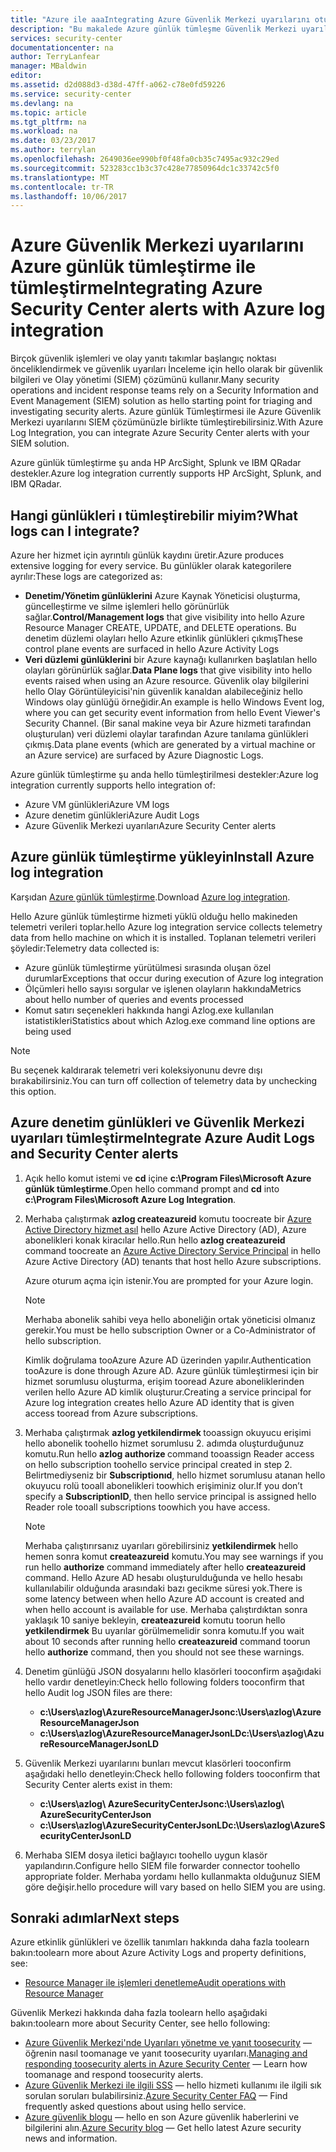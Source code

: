 ```yaml
---
title: "Azure ile aaaIntegrating Azure Güvenlik Merkezi uyarılarını oturum tümleştirme | Microsoft Docs"
description: "Bu makalede Azure günlük tümleşme Güvenlik Merkezi uyarılarını tümleştirme ile çalışmaya başlamanıza yardımcı olur."
services: security-center
documentationcenter: na
author: TerryLanfear
manager: MBaldwin
editor: 
ms.assetid: d2d088d3-d38d-47ff-a062-c78e0fd59226
ms.service: security-center
ms.devlang: na
ms.topic: article
ms.tgt_pltfrm: na
ms.workload: na
ms.date: 03/23/2017
ms.author: terrylan
ms.openlocfilehash: 2649036ee990bf0f48fa0cb35c7495ac932c29ed
ms.sourcegitcommit: 523283cc1b3c37c428e77850964dc1c33742c5f0
ms.translationtype: MT
ms.contentlocale: tr-TR
ms.lasthandoff: 10/06/2017
---
```

# <a name="integrating-azure-security-center-alerts-with-azure-log-integration"></a><span data-ttu-id="ac1b1-103">Azure Güvenlik Merkezi uyarılarını Azure günlük tümleştirme ile tümleştirme</span><span class="sxs-lookup"><span data-stu-id="ac1b1-103">Integrating Azure Security Center alerts with Azure log integration</span></span>
<span data-ttu-id="ac1b1-104">Birçok güvenlik işlemleri ve olay yanıtı takımlar başlangıç noktası önceliklendirmek ve güvenlik uyarıları İnceleme için hello olarak bir güvenlik bilgileri ve Olay yönetimi (SIEM) çözümünü kullanır.</span><span class="sxs-lookup"><span data-stu-id="ac1b1-104">Many security operations and incident response teams rely on a Security Information and Event Management (SIEM) solution as hello starting point for triaging and investigating security alerts.</span></span> <span data-ttu-id="ac1b1-105">Azure günlük Tümleştirmesi ile Azure Güvenlik Merkezi uyarılarını SIEM çözümünüzle birlikte tümleştirebilirsiniz.</span><span class="sxs-lookup"><span data-stu-id="ac1b1-105">With Azure Log Integration, you can integrate Azure Security Center alerts with your SIEM solution.</span></span>

<span data-ttu-id="ac1b1-106">Azure günlük tümleştirme şu anda HP ArcSight, Splunk ve IBM QRadar destekler.</span><span class="sxs-lookup"><span data-stu-id="ac1b1-106">Azure log integration currently supports HP ArcSight, Splunk, and IBM QRadar.</span></span>

## <a name="what-logs-can-i-integrate"></a><span data-ttu-id="ac1b1-107">Hangi günlükleri ı tümleştirebilir miyim?</span><span class="sxs-lookup"><span data-stu-id="ac1b1-107">What logs can I integrate?</span></span>
<span data-ttu-id="ac1b1-108">Azure her hizmet için ayrıntılı günlük kaydını üretir.</span><span class="sxs-lookup"><span data-stu-id="ac1b1-108">Azure produces extensive logging for every service.</span></span> <span data-ttu-id="ac1b1-109">Bu günlükler olarak kategorilere ayrılır:</span><span class="sxs-lookup"><span data-stu-id="ac1b1-109">These logs are categorized as:</span></span>

* <span data-ttu-id="ac1b1-110">**Denetim/Yönetim günlüklerini** Azure Kaynak Yöneticisi oluşturma, güncelleştirme ve silme işlemleri hello görünürlük sağlar.</span><span class="sxs-lookup"><span data-stu-id="ac1b1-110">**Control/Management logs** that give visibility into hello Azure Resource Manager CREATE, UPDATE, and DELETE operations.</span></span> <span data-ttu-id="ac1b1-111">Bu denetim düzlemi olayları hello Azure etkinlik günlükleri çıkmış</span><span class="sxs-lookup"><span data-stu-id="ac1b1-111">These control plane events are surfaced in hello Azure Activity Logs</span></span>
* <span data-ttu-id="ac1b1-112">**Veri düzlemi günlüklerini** bir Azure kaynağı kullanırken başlatılan hello olayları görünürlük sağlar.</span><span class="sxs-lookup"><span data-stu-id="ac1b1-112">**Data Plane logs** that give visibility into hello events raised when using an Azure resource.</span></span> <span data-ttu-id="ac1b1-113">Güvenlik olay bilgilerini hello Olay Görüntüleyicisi'nin güvenlik kanaldan alabileceğiniz hello Windows olay günlüğü örneğidir.</span><span class="sxs-lookup"><span data-stu-id="ac1b1-113">An example is hello Windows Event log, where you can get security event information from hello Event Viewer's Security Channel.</span></span> <span data-ttu-id="ac1b1-114">(Bir sanal makine veya bir Azure hizmeti tarafından oluşturulan) veri düzlemi olaylar tarafından Azure tanılama günlükleri çıkmış.</span><span class="sxs-lookup"><span data-stu-id="ac1b1-114">Data plane events (which are generated by a virtual machine or an Azure service) are surfaced by Azure Diagnostic Logs.</span></span>

<span data-ttu-id="ac1b1-115">Azure günlük tümleştirme şu anda hello tümleştirilmesi destekler:</span><span class="sxs-lookup"><span data-stu-id="ac1b1-115">Azure log integration currently supports hello integration of:</span></span>

* <span data-ttu-id="ac1b1-116">Azure VM günlükleri</span><span class="sxs-lookup"><span data-stu-id="ac1b1-116">Azure VM logs</span></span>
* <span data-ttu-id="ac1b1-117">Azure denetim günlükleri</span><span class="sxs-lookup"><span data-stu-id="ac1b1-117">Azure Audit Logs</span></span>
* <span data-ttu-id="ac1b1-118">Azure Güvenlik Merkezi uyarıları</span><span class="sxs-lookup"><span data-stu-id="ac1b1-118">Azure Security Center alerts</span></span>

## <a name="install-azure-log-integration"></a><span data-ttu-id="ac1b1-119">Azure günlük tümleştirme yükleyin</span><span class="sxs-lookup"><span data-stu-id="ac1b1-119">Install Azure log integration</span></span>
<span data-ttu-id="ac1b1-120">Karşıdan [Azure günlük tümleştirme](https://www.microsoft.com/download/details.aspx?id=53324).</span><span class="sxs-lookup"><span data-stu-id="ac1b1-120">Download [Azure log integration](https://www.microsoft.com/download/details.aspx?id=53324).</span></span>

<span data-ttu-id="ac1b1-121">Hello Azure günlük tümleştirme hizmeti yüklü olduğu hello makineden telemetri verileri toplar.</span><span class="sxs-lookup"><span data-stu-id="ac1b1-121">hello Azure log integration service collects telemetry data from hello machine on which it is installed.</span></span>  <span data-ttu-id="ac1b1-122">Toplanan telemetri verileri şöyledir:</span><span class="sxs-lookup"><span data-stu-id="ac1b1-122">Telemetry data collected is:</span></span>

* <span data-ttu-id="ac1b1-123">Azure günlük tümleştirme yürütülmesi sırasında oluşan özel durumlar</span><span class="sxs-lookup"><span data-stu-id="ac1b1-123">Exceptions that occur during execution of Azure log integration</span></span>
* <span data-ttu-id="ac1b1-124">Ölçümleri hello sayısı sorgular ve işlenen olayların hakkında</span><span class="sxs-lookup"><span data-stu-id="ac1b1-124">Metrics about hello number of queries and events processed</span></span>
* <span data-ttu-id="ac1b1-125">Komut satırı seçenekleri hakkında hangi Azlog.exe kullanılan istatistikleri</span><span class="sxs-lookup"><span data-stu-id="ac1b1-125">Statistics about which Azlog.exe command line options are being used</span></span>

> [!NOTE]
> <span data-ttu-id="ac1b1-126">Bu seçenek kaldırarak telemetri veri koleksiyonunu devre dışı bırakabilirsiniz.</span><span class="sxs-lookup"><span data-stu-id="ac1b1-126">You can turn off collection of telemetry data by unchecking this option.</span></span>
>
>

## <a name="integrate-azure-audit-logs-and-security-center-alerts"></a><span data-ttu-id="ac1b1-127">Azure denetim günlükleri ve Güvenlik Merkezi uyarıları tümleştirme</span><span class="sxs-lookup"><span data-stu-id="ac1b1-127">Integrate Azure Audit Logs and Security Center alerts</span></span>
1. <span data-ttu-id="ac1b1-128">Açık hello komut istemi ve **cd** içine **c:\Program Files\Microsoft Azure günlük tümleştirme**.</span><span class="sxs-lookup"><span data-stu-id="ac1b1-128">Open hello command prompt and **cd** into **c:\Program Files\Microsoft Azure Log Integration**.</span></span>
2. <span data-ttu-id="ac1b1-129">Merhaba çalıştırmak **azlog createazureid** komutu toocreate bir [Azure Active Directory hizmet asıl](../active-directory/active-directory-application-objects.md) hello Azure Active Directory (AD), Azure abonelikleri konak kiracılar hello.</span><span class="sxs-lookup"><span data-stu-id="ac1b1-129">Run hello **azlog createazureid** command toocreate an [Azure Active Directory Service Principal](../active-directory/active-directory-application-objects.md) in hello Azure Active Directory (AD) tenants that host hello Azure subscriptions.</span></span>

    <span data-ttu-id="ac1b1-130">Azure oturum açma için istenir.</span><span class="sxs-lookup"><span data-stu-id="ac1b1-130">You are prompted for your Azure login.</span></span>

   > [!NOTE]
   > <span data-ttu-id="ac1b1-131">Merhaba abonelik sahibi veya hello aboneliğin ortak yöneticisi olmanız gerekir.</span><span class="sxs-lookup"><span data-stu-id="ac1b1-131">You must be hello subscription Owner or a Co-Administrator of hello subscription.</span></span>
   >
   >

    <span data-ttu-id="ac1b1-132">Kimlik doğrulama tooAzure Azure AD üzerinden yapılır.</span><span class="sxs-lookup"><span data-stu-id="ac1b1-132">Authentication tooAzure is done through Azure AD.</span></span>  <span data-ttu-id="ac1b1-133">Azure günlük tümleştirmesi için bir hizmet sorumlusu oluşturma, erişim tooread Azure aboneliklerinden verilen hello Azure AD kimlik oluşturur.</span><span class="sxs-lookup"><span data-stu-id="ac1b1-133">Creating a service principal for Azure log integration creates hello Azure AD identity that is given access tooread from Azure subscriptions.</span></span>
3. <span data-ttu-id="ac1b1-134">Merhaba çalıştırmak **azlog yetkilendirmek <SubscriptionID>**  tooassign okuyucu erişimi hello abonelik toohello hizmet sorumlusu 2. adımda oluşturduğunuz komutu.</span><span class="sxs-lookup"><span data-stu-id="ac1b1-134">Run hello **azlog authorize <SubscriptionID>** command tooassign Reader access on hello subscription toohello service principal created in step 2.</span></span> <span data-ttu-id="ac1b1-135">Belirtmediyseniz bir **Subscriptionıd**, hello hizmet sorumlusu atanan hello okuyucu rolü tooall abonelikleri toowhich erişiminiz olur.</span><span class="sxs-lookup"><span data-stu-id="ac1b1-135">If you don’t specify a **SubscriptionID**, then hello service principal is assigned hello Reader role tooall subscriptions toowhich you have access.</span></span>

   > [!NOTE]
   > <span data-ttu-id="ac1b1-136">Merhaba çalıştırırsanız uyarıları görebilirsiniz **yetkilendirmek** hello hemen sonra komut **createazureid** komutu.</span><span class="sxs-lookup"><span data-stu-id="ac1b1-136">You may see warnings if you run hello **authorize** command immediately after hello **createazureid** command.</span></span> <span data-ttu-id="ac1b1-137">Hello Azure AD hesabı oluşturulduğunda ve hello hesabı kullanılabilir olduğunda arasındaki bazı gecikme süresi yok.</span><span class="sxs-lookup"><span data-stu-id="ac1b1-137">There is some latency between when hello Azure AD account is created and when hello account is available for use.</span></span> <span data-ttu-id="ac1b1-138">Merhaba çalıştırdıktan sonra yaklaşık 10 saniye bekleyin, **createazureid** komutu toorun hello **yetkilendirmek** Bu uyarılar görülmemelidir sonra komutu.</span><span class="sxs-lookup"><span data-stu-id="ac1b1-138">If you wait about 10 seconds after running hello **createazureid** command toorun hello **authorize** command, then you should not see these warnings.</span></span>
   >
   >
4. <span data-ttu-id="ac1b1-139">Denetim günlüğü JSON dosyalarını hello klasörleri tooconfirm aşağıdaki hello vardır denetleyin:</span><span class="sxs-lookup"><span data-stu-id="ac1b1-139">Check hello following folders tooconfirm that hello Audit log JSON files are there:</span></span>

   * <span data-ttu-id="ac1b1-140">**c:\Users\azlog\AzureResourceManagerJson**</span><span class="sxs-lookup"><span data-stu-id="ac1b1-140">**c:\Users\azlog\AzureResourceManagerJson**</span></span>
   * <span data-ttu-id="ac1b1-141">**c:\Users\azlog\AzureResourceManagerJsonLD**</span><span class="sxs-lookup"><span data-stu-id="ac1b1-141">**c:\Users\azlog\AzureResourceManagerJsonLD**</span></span>
5. <span data-ttu-id="ac1b1-142">Güvenlik Merkezi uyarılarını bunları mevcut klasörleri tooconfirm aşağıdaki hello denetleyin:</span><span class="sxs-lookup"><span data-stu-id="ac1b1-142">Check hello following folders tooconfirm that Security Center alerts exist in them:</span></span>

   * <span data-ttu-id="ac1b1-143">**c:\Users\azlog\ AzureSecurityCenterJson**</span><span class="sxs-lookup"><span data-stu-id="ac1b1-143">**c:\Users\azlog\ AzureSecurityCenterJson**</span></span>
   * <span data-ttu-id="ac1b1-144">**c:\Users\azlog\AzureSecurityCenterJsonLD**</span><span class="sxs-lookup"><span data-stu-id="ac1b1-144">**c:\Users\azlog\AzureSecurityCenterJsonLD**</span></span>
6. <span data-ttu-id="ac1b1-145">Merhaba SIEM dosya iletici bağlayıcı toohello uygun klasör yapılandırın.</span><span class="sxs-lookup"><span data-stu-id="ac1b1-145">Configure hello SIEM file forwarder connector toohello appropriate folder.</span></span> <span data-ttu-id="ac1b1-146">Merhaba yordamı hello kullanmakta olduğunuz SIEM göre değişir.</span><span class="sxs-lookup"><span data-stu-id="ac1b1-146">hello procedure will vary based on hello SIEM you are using.</span></span>

## <a name="next-steps"></a><span data-ttu-id="ac1b1-147">Sonraki adımlar</span><span class="sxs-lookup"><span data-stu-id="ac1b1-147">Next steps</span></span>
<span data-ttu-id="ac1b1-148">Azure etkinlik günlükleri ve özellik tanımları hakkında daha fazla toolearn bakın:</span><span class="sxs-lookup"><span data-stu-id="ac1b1-148">toolearn more about Azure Activity Logs and property definitions, see:</span></span>

* [<span data-ttu-id="ac1b1-149">Resource Manager ile işlemleri denetleme</span><span class="sxs-lookup"><span data-stu-id="ac1b1-149">Audit operations with Resource Manager</span></span>](../azure-resource-manager/resource-group-audit.md)

<span data-ttu-id="ac1b1-150">Güvenlik Merkezi hakkında daha fazla toolearn hello aşağıdaki bakın:</span><span class="sxs-lookup"><span data-stu-id="ac1b1-150">toolearn more about Security Center, see hello following:</span></span>

* <span data-ttu-id="ac1b1-151">[Azure Güvenlik Merkezi'nde Uyarıları yönetme ve yanıt toosecurity](security-center-managing-and-responding-alerts.md) — öğrenin nasıl toomanage ve yanıt toosecurity uyarıları.</span><span class="sxs-lookup"><span data-stu-id="ac1b1-151">[Managing and responding toosecurity alerts in Azure Security Center](security-center-managing-and-responding-alerts.md) — Learn how toomanage and respond toosecurity alerts.</span></span>
* <span data-ttu-id="ac1b1-152">[Azure Güvenlik Merkezi ile ilgili SSS](security-center-faq.md) — hello hizmeti kullanımı ile ilgili sık sorulan soruları bulabilirsiniz.</span><span class="sxs-lookup"><span data-stu-id="ac1b1-152">[Azure Security Center FAQ](security-center-faq.md) — Find frequently asked questions about using hello service.</span></span>
* <span data-ttu-id="ac1b1-153">[Azure güvenlik blogu](http://blogs.msdn.com/b/azuresecurity/) — hello en son Azure güvenlik haberlerini ve bilgilerini alın.</span><span class="sxs-lookup"><span data-stu-id="ac1b1-153">[Azure Security blog](http://blogs.msdn.com/b/azuresecurity/) — Get hello latest Azure security news and information.</span></span>
